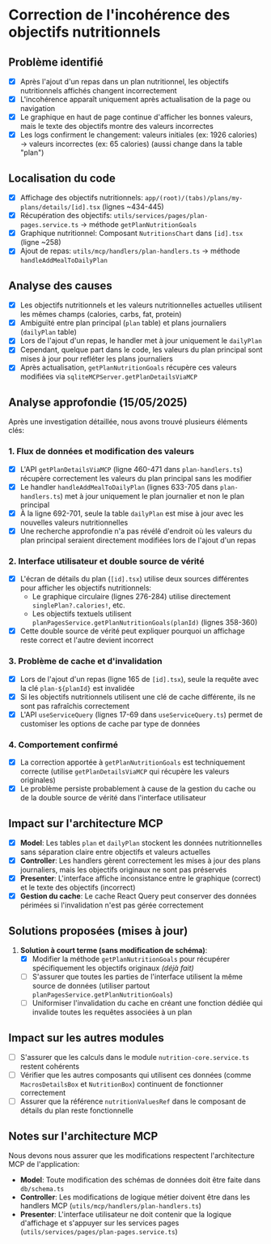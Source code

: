 # Correction de l'incohérence des objectifs nutritionnels

## Problème identifié

- [x] Après l'ajout d'un repas dans un plan nutritionnel, les objectifs nutritionnels affichés changent incorrectement
- [x] L'incohérence apparaît uniquement après actualisation de la page ou navigation
- [x] Le graphique en haut de page continue d'afficher les bonnes valeurs, mais le texte des objectifs montre des valeurs incorrectes
- [x] Les logs confirment le changement: valeurs initiales (ex: 1926 calories) → valeurs incorrectes (ex: 65 calories) (aussi change dans la table "plan")

## Localisation du code

- [x] Affichage des objectifs nutritionnels: `app/(root)/(tabs)/plans/my-plans/details/[id].tsx` (lignes ~434-445)
- [x] Récupération des objectifs: `utils/services/pages/plan-pages.service.ts` → méthode `getPlanNutritionGoals`
- [x] Graphique nutritionnel: Composant `NutritionsChart` dans `[id].tsx` (ligne ~258)
- [x] Ajout de repas: `utils/mcp/handlers/plan-handlers.ts` → méthode `handleAddMealToDailyPlan`

## Analyse des causes

- [x] Les objectifs nutritionnels et les valeurs nutritionnelles actuelles utilisent les mêmes champs (calories, carbs, fat, protein)
- [x] Ambiguïté entre plan principal (`plan` table) et plans journaliers (`dailyPlan` table)
- [x] Lors de l'ajout d'un repas, le handler met à jour uniquement le `dailyPlan`
- [x] Cependant, quelque part dans le code, les valeurs du plan principal sont mises à jour pour refléter les plans journaliers
- [x] Après actualisation, `getPlanNutritionGoals` récupère ces valeurs modifiées via `sqliteMCPServer.getPlanDetailsViaMCP`

## Analyse approfondie (15/05/2025)

Après une investigation détaillée, nous avons trouvé plusieurs éléments clés:

### 1. Flux de données et modification des valeurs

- [x] L'API `getPlanDetailsViaMCP` (ligne 460-471 dans `plan-handlers.ts`) récupère correctement les valeurs du plan principal sans les modifier
- [x] Le handler `handleAddMealToDailyPlan` (lignes 633-705 dans `plan-handlers.ts`) met à jour uniquement le plan journalier et non le plan principal
- [x] À la ligne 692-701, seule la table `dailyPlan` est mise à jour avec les nouvelles valeurs nutritionnelles
- [x] Une recherche approfondie n'a pas révélé d'endroit où les valeurs du plan principal seraient directement modifiées lors de l'ajout d'un repas

### 2. Interface utilisateur et double source de vérité

- [x] L'écran de détails du plan (`[id].tsx`) utilise deux sources différentes pour afficher les objectifs nutritionnels:
  - Le graphique circulaire (lignes 276-284) utilise directement `singlePlan?.calories!`, etc.
  - Les objectifs textuels utilisent `planPagesService.getPlanNutritionGoals(planId)` (lignes 358-360)
- [x] Cette double source de vérité peut expliquer pourquoi un affichage reste correct et l'autre devient incorrect

### 3. Problème de cache et d'invalidation

- [x] Lors de l'ajout d'un repas (ligne 165 de `[id].tsx`), seule la requête avec la clé `plan-${planId}` est invalidée
- [x] Si les objectifs nutritionnels utilisent une clé de cache différente, ils ne sont pas rafraîchis correctement
- [x] L'API `useServiceQuery` (lignes 17-69 dans `useServiceQuery.ts`) permet de customiser les options de cache par type de données

### 4. Comportement confirmé

- [x] La correction apportée à `getPlanNutritionGoals` est techniquement correcte (utilise `getPlanDetailsViaMCP` qui récupère les valeurs originales)
- [x] Le problème persiste probablement à cause de la gestion du cache ou de la double source de vérité dans l'interface utilisateur

## Impact sur l'architecture MCP

- [x] **Model**: Les tables `plan` et `dailyPlan` stockent les données nutritionnelles sans séparation claire entre objectifs et valeurs actuelles
- [x] **Controller**: Les handlers gèrent correctement les mises à jour des plans journaliers, mais les objectifs originaux ne sont pas préservés
- [x] **Presenter**: L'interface affiche inconsistance entre le graphique (correct) et le texte des objectifs (incorrect)
- [x] **Gestion du cache**: Le cache React Query peut conserver des données périmées si l'invalidation n'est pas gérée correctement

## Solutions proposées (mises à jour)

1. **Solution à court terme (sans modification de schéma)**:
   - [x] Modifier la méthode `getPlanNutritionGoals` pour récupérer spécifiquement les objectifs originaux _(déjà fait)_
   - [ ] S'assurer que toutes les parties de l'interface utilisent la même source de données (utiliser partout `planPagesService.getPlanNutritionGoals`)
   - [ ] Uniformiser l'invalidation du cache en créant une fonction dédiée qui invalide toutes les requêtes associées à un plan

## Impact sur les autres modules

- [ ] S'assurer que les calculs dans le module `nutrition-core.service.ts` restent cohérents
- [ ] Vérifier que les autres composants qui utilisent ces données (comme `MacrosDetailsBox` et `NutritionBox`) continuent de fonctionner correctement
- [ ] Assurer que la référence `nutritionValuesRef` dans le composant de détails du plan reste fonctionnelle

## Notes sur l'architecture MCP

Nous devons nous assurer que les modifications respectent l'architecture MCP de l'application:

- **Model**: Toute modification des schémas de données doit être faite dans `db/schema.ts`
- **Controller**: Les modifications de logique métier doivent être dans les handlers MCP (`utils/mcp/handlers/plan-handlers.ts`)
- **Presenter**: L'interface utilisateur ne doit contenir que la logique d'affichage et s'appuyer sur les services pages (`utils/services/pages/plan-pages.service.ts`)
